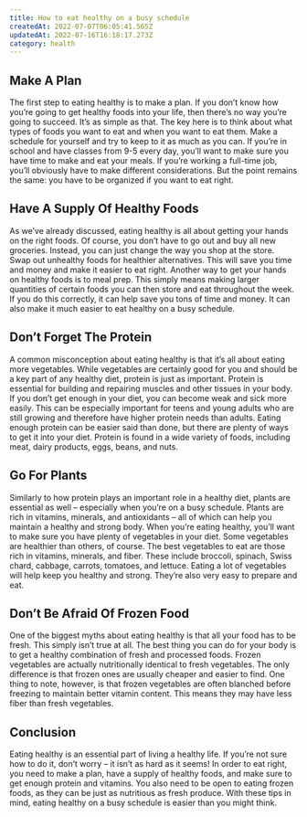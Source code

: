```yaml
---
title: How to eat healthy on a busy schedule
createdAt: 2022-07-07T06:05:41.565Z
updatedAt: 2022-07-16T16:18:17.273Z
category: health
---
```


## Make A Plan

The first step to eating healthy is to make a plan. If you don’t know how you’re going to get healthy foods into your life, then there’s no way you’re going to succeed. It’s as simple as that. The key here is to think about what types of foods you want to eat and when you want to eat them. Make a schedule for yourself and try to keep to it as much as you can. If you’re in school and have classes from 9-5 every day, you’ll want to make sure you have time to make and eat your meals. If you’re working a full-time job, you’ll obviously have to make different considerations. But the point remains the same: you have to be organized if you want to eat right.

## Have A Supply Of Healthy Foods

As we’ve already discussed, eating healthy is all about getting your hands on the right foods. Of course, you don’t have to go out and buy all new groceries. Instead, you can just change the way you shop at the store. Swap out unhealthy foods for healthier alternatives. This will save you time and money and make it easier to eat right. Another way to get your hands on healthy foods is to meal prep. This simply means making larger quantities of certain foods you can then store and eat throughout the week. If you do this correctly, it can help save you tons of time and money. It can also make it much easier to eat healthy on a busy schedule.

## Don’t Forget The Protein

A common misconception about eating healthy is that it’s all about eating more vegetables. While vegetables are certainly good for you and should be a key part of any healthy diet, protein is just as important. Protein is essential for building and repairing muscles and other tissues in your body. If you don’t get enough in your diet, you can become weak and sick more easily. This can be especially important for teens and young adults who are still growing and therefore have higher protein needs than adults. Eating enough protein can be easier said than done, but there are plenty of ways to get it into your diet. Protein is found in a wide variety of foods, including meat, dairy products, eggs, beans, and nuts.

## Go For Plants

Similarly to how protein plays an important role in a healthy diet, plants are essential as well – especially when you’re on a busy schedule. Plants are rich in vitamins, minerals, and antioxidants – all of which can help you maintain a healthy and strong body. When you’re eating healthy, you’ll want to make sure you have plenty of vegetables in your diet. Some vegetables are healthier than others, of course. The best vegetables to eat are those rich in vitamins, minerals, and fiber. These include broccoli, spinach, Swiss chard, cabbage, carrots, tomatoes, and lettuce. Eating a lot of vegetables will help keep you healthy and strong. They’re also very easy to prepare and eat.

## Don’t Be Afraid Of Frozen Food

One of the biggest myths about eating healthy is that all your food has to be fresh. This simply isn’t true at all. The best thing you can do for your body is to get a healthy combination of fresh and processed foods. Frozen vegetables are actually nutritionally identical to fresh vegetables. The only difference is that frozen ones are usually cheaper and easier to find. One thing to note, however, is that frozen vegetables are often blanched before freezing to maintain better vitamin content. This means they may have less fiber than fresh vegetables.

## Conclusion

Eating healthy is an essential part of living a healthy life. If you’re not sure how to do it, don’t worry – it isn’t as hard as it seems! In order to eat right, you need to make a plan, have a supply of healthy foods, and make sure to get enough protein and vitamins. You also need to be open to eating frozen foods, as they can be just as nutritious as fresh produce. With these tips in mind, eating healthy on a busy schedule is easier than you might think.
